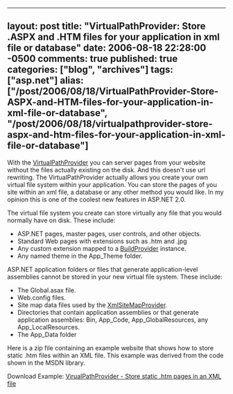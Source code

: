   ---
  layout: post
  title: "VirtualPathProvider: Store .ASPX and .HTM files for your application in xml file or database"
  date: 2006-08-18 22:28:00 -0500
  comments: true
  published: true
  categories: ["blog", "archives"]
  tags: ["asp.net"]
  alias: ["/post/2006/08/18/VirtualPathProvider-Store-ASPX-and-HTM-files-for-your-application-in-xml-file-or-database", "/post/2006/08/18/virtualpathprovider-store-aspx-and-htm-files-for-your-application-in-xml-file-or-database"]
  ---
<!-- more -->
<p>With the <a href="http://msdn2.microsoft.com/en-us/library/system.web.hosting.virtualpathprovider.aspx">VirtualPathProvider</a> you can server pages from your website without the files actually existing on the disk. And this doesn't use url rewriting. The VirtualPathProvider actually allows you create your own virtual file system within your application. You can store the pages of you site within an xml file, a database or any other method you would like. In my opinion this is one of the coolest new features in ASP.NET 2.0.</p>
<p>The virtual file system you create can store virtually any file that you would normally have on disk. These include:</p>
<ul>
<li>ASP.NET pages, master pages, user controls, and other objects. </li>
<li>Standard Web pages with extensions such as .htm and .jpg </li>
<li>Any custom extension mapped to a <a href="http://msdn2.microsoft.com/en-us/library/system.web.compilation.buildprovider.aspx">BuildProvider</a> instance. </li>
<li>Any named theme in the App_Theme folder.</li>
</ul>
<p>ASP.NET application folders or files that generate application-level assemblies cannot be stored in your new virtual file system. These include:</p>
<ul>
<li>The Global.asax file. </li>
<li>Web.config files. </li>
<li>Site map data files used by the <a href="http://msdn2.microsoft.com/en-us/library/system.web.xmlsitemapprovider.aspx">XmlSiteMapProvider</a>. </li>
<li>Directories that contain application assemblies or that generate application assemblies: Bin, App_Code, App_GlobalResources, any App_LocalResources. </li>
<li>The App_Data folder</li>
</ul>
<p>Here is a zip file containing an example website that shows how to store static .htm files within an XML file. This example was derived from the code shown in the MSDN library.</p>
<p>Download Example: <a href="/download/blog/1323/VirtualPathProvider.zip">VirualPathProvider - Store static .htm pages in an XML file</a></p>
